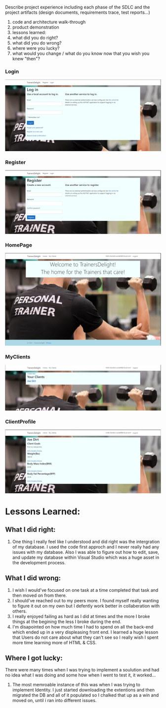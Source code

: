 Describe project experience including each phase of the SDLC and the project artifacts (design documents, requirements trace, test reports...)
1. code and architecture walk-through
2. product demonstration
3. lessons learned:
4. what did you do right?
5. what did you do wrong?
6. where were you lucky?
7. what would you change / what do you know now that you wish you knew "then"?

### Login
![](Images/LogIn.jpg)

### Register
![](Images/Register.jpg)

### HomePage
![](Images/HomePage.jpg)

### MyClients
![](Images/MyClients.jpg)

### ClientProfile
![](Images/ClientProfile.jpg)


# Lessons Learned:

## What I did right:
1. One thing I really feel like I understood and did right was the intergration of my database. I used the code first approch and I never really had any issues with my database. Also I was able to figure out how to edit, save, and update my database within Visual Studio which was a huge asset in the development process.


## What I did wrong:
1. I wish I would've focused on one task at a time completed that task and then moved on from there.
2. I should've reached out to my peers more. I found myself really wanting to figure it out on my own but I defently work better in collaberation with others.
3. I really enjoyed failing as hard as I did at times and the more I broke things at the begining the less I broke during the end.
4. I'm disapointed on how much time I had to spend on all the back-end which ended up in a very displeasing front end. I learned a huge lesson that Users do not care about what they can't see so I really wish I spent more time learning more of HTML & CSS.

## Where I got lucky:
There were many times when I was trying to implement a soulution and had no idea what I was doing and some how when I went to test it, it worked... 
1. The most memroable instance of this was when I was trying to implement Identity. I just started downloading the extentions and then migrated the DB and all of it populated so I chalked that up as a win and moved on, until i ran into different issues.
